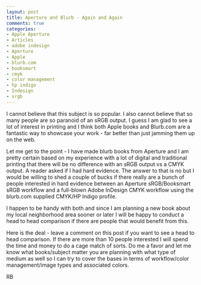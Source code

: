 ```yaml
---
layout: post
title: Aperture and Blurb - Again and Again
comments: true
categories:
- Apple Aperture
- Articles
- adobe indesign
- Aperture
- Apple
- blurb.com
- booksmart
- cmyk
- color management
- hp indigo
- Indesign
- srgb
---
```

I cannot believe that this subject is so popular. I also cannot believe that so many people are so paranoid of an sRGB output. I guess I am glad to see a lot of interest in printing and I think both Apple books and Blurb.com are a fantastic way to showcase your work - far better than just jamming them up on the web.

Let me get to the point - I have made blurb books from Aperture and I am pretty certain based on my experience with a lot of digital and traditional printing that there will be no difference with an sRGB output vs a CMYK output. A reader asked if I had hard evidence. The answer to that is no but I would be willing to shed a couple of bucks if there really are a bunch of people interested in hard evidence between an Aperture sRGB/Booksmart sRGB workflow and a full-blown Adobe InDesign CMYK workflow using the blurb.com supplied CMYK/HP Indigo profile.

I happen to be handy with both and since I am planning a new book about my local neighborhood area sooner or later I will be happy to conduct a head to head comparison if there are people that would benefit from this.

Here is the deal - leave a comment on this post if you want to see a head to head comparison. If there are more than 10 people interested I will spend the time and money to do a cage match of sorts. Do me a favor and let me know what books/subject matter you are planning with what type of medium as well so I can try to cover the bases in terms of workflow/color management/image types and associated colors.

RB